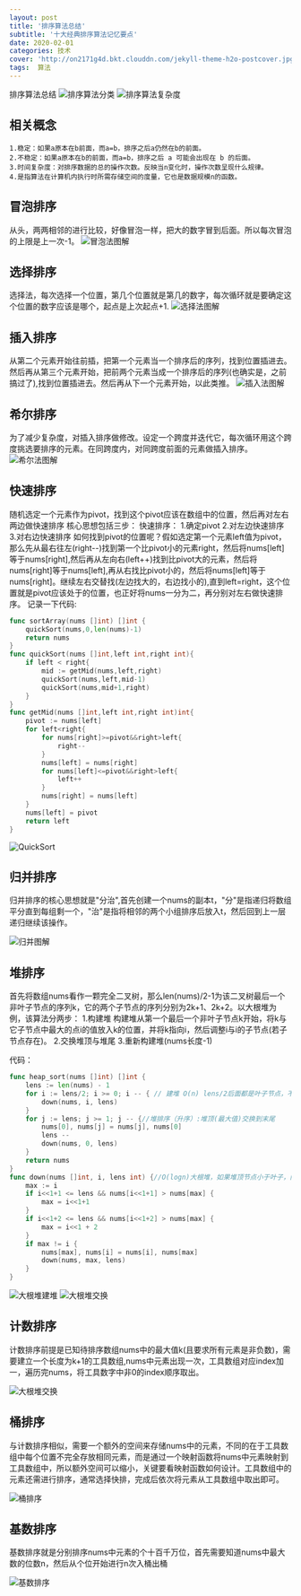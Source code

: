 ```yaml
---
layout: post
title: '排序算法总结'
subtitle: '十大经典排序算法记忆要点'
date: 2020-02-01
categories: 技术
cover: 'http://on2171g4d.bkt.clouddn.com/jekyll-theme-h2o-postcover.jpg'
tags:  算法
---
```

排序算法总结
![排序算法分类](https://github.com/durianno1/durianno1.github.io/blob/master/assets/img/allsort.png?raw=true "排序算法分类")
![排序算法复杂度](https://github.com/durianno1/durianno1.github.io/blob/master/assets/img/sortfzd.png?raw=true "排序算法复杂度总结")


## 相关概念
    1.稳定：如果a原本在b前面，而a=b，排序之后a仍然在b的前面。   
    2.不稳定：如果a原本在b的前面，而a=b，排序之后 a 可能会出现在 b 的后面。
    3.时间复杂度：对排序数据的总的操作次数。反映当n变化时，操作次数呈现什么规律。
    4.是指算法在计算机内执行时所需存储空间的度量，它也是数据规模n的函数。


## 冒泡排序
从头，两两相邻的进行比较，好像冒泡一样，把大的数字冒到后面。所以每次冒泡的上限是上一次-1。
![冒泡法图解](https://github.com/durianno1/durianno1.github.io/blob/master/assets/img/mp.gif?raw=true "冒泡排序图解")


## 选择排序
选择法，每次选择一个位置，第几个位置就是第几的数字，每次循环就是要确定这个位置的数字应该是哪个，起点是上次起点+1.
![选择法图解](https://github.com/durianno1/durianno1.github.io/blob/master/assets/img/select.gif?raw=true "选择排序图解")


## 插入排序
从第二个元素开始往前插，把第一个元素当一个排序后的序列，找到位置插进去。然后再从第三个元素开始，把前两个元素当成一个排序后的序列(也确实是，之前搞过了),找到位置插进去。然后再从下一个元素开始，以此类推。
![插入法图解](https://github.com/durianno1/durianno1.github.io/blob/master/assets/img/insert.gif?raw=true "插入排序图解")


## 希尔排序
为了减少复杂度，对插入排序做修改。设定一个跨度并迭代它，每次循环用这个跨度挑选要排序的元素。在同跨度内，对同跨度前面的元素做插入排序。
![希尔法图解](https://github.com/durianno1/durianno1.github.io/blob/master/assets/img/hill.gif?raw=true "希尔排序图解")


## 快速排序
随机选定一个元素作为pivot，找到这个pivot应该在数组中的位置，然后再对左右两边做快速排序
核心思想包括三步：
    快速排序：
    1.确定pivot
    2.对左边快速排序
    3.对右边快速排序
如何找到pivot的位置呢？假如选定第一个元素left值为pivot，那么先从最右往左(right--)找到第一个比pivot小的元素right，然后将nums[left]等于nums[right],然后再从左向右(left++)找到比pivot大的元素，然后将nums[right]等于nums[left],再从右找比pivot小的，然后将nums[left]等于nums[right]。继续左右交替找(左边找大的，右边找小的),直到left=right，这个位置就是pivot应该处于的位置，也正好将nums一分为二，再分别对左右做快速排序。
记录一下代码:
```go
func sortArray(nums []int) []int {
    quickSort(nums,0,len(nums)-1)
    return nums
}
func quickSort(nums []int,left int,right int){
    if left < right{
        mid := getMid(nums,left,right)
        quickSort(nums,left,mid-1)
        quickSort(nums,mid+1,right)
    }
}
func getMid(nums []int,left int,right int)int{
    pivot := nums[left]
    for left<right{
        for nums[right]>=pivot&&right>left{
            right--
        }
        nums[left] = nums[right]
        for nums[left]<=pivot&&right>left{
            left++
        }
        nums[right] = nums[left]
    }
    nums[left] = pivot
    return left
}
```
![QuickSort](https://github.com/durianno1/durianno1.github.io/blob/master/assets/img/quick.png?raw=true "快速排序图解")


## 归并排序
归并排序的核心思想就是"分治",首先创建一个nums的副本t，"分"是指递归将数组平分直到每组剩一个，"治"是指将相邻的两个小组排序后放入t，然后回到上一层递归继续该操作。

![归并图解](https://github.com/durianno1/durianno1.github.io/blob/master/assets/img/guibing.gif?raw=true "归并排序图解")


## 堆排序
首先将数组nums看作一颗完全二叉树，那么len(nums)/2-1为该二叉树最后一个非叶子节点的序列k，它的两个子节点的序列分别为2k+1、2k+2。以大根堆为例，该算法分两步：
    1.构建堆
        构建堆从第一个最后一个非叶子节点k开始，将k与它子节点中最大的点i的值放入k的位置，并将k指向i，然后调整i与i的子节点(若子节点存在)。
    2.交换堆顶与堆尾
    3.重新构建堆(nums长度-1)

代码：
```go
func heap_sort(nums []int) []int {
    lens := len(nums) - 1
    for i := lens/2; i >= 0; i -- { // 建堆 O(n) lens/2后面都是叶子节点，不需要向下调整
        down(nums, i, lens)
    }
    for j := lens; j >= 1; j -- {//堆排序（升序）:堆顶(最大值)交换到末尾
        nums[0], nums[j] = nums[j], nums[0]
        lens --
        down(nums, 0, lens)
    }
    return nums
}
func down(nums []int, i, lens int) {//O(logn)大根堆，如果堆顶节点小于叶子，向下调整 
    max := i 
    if i<<1+1 <= lens && nums[i<<1+1] > nums[max] {
        max = i<<1+1
    }  
    if i<<1+2 <= lens && nums[i<<1+2] > nums[max] {
        max = i<<1 + 2
    }
    if max != i {
        nums[max], nums[i] = nums[i], nums[max]
        down(nums, max, lens)
    }
}
```
![大根堆建堆](https://github.com/durianno1/durianno1.github.io/blob/master/assets/img/jiandui.gif?raw=true )
![大根堆交换](https://github.com/durianno1/durianno1.github.io/blob/master/assets/img/jiaohuan.gif?raw=true )


## 计数排序
计数排序前提是已知待排序数组nums中的最大值k(且要求所有元素是非负数)，需要建立一个长度为k+1的工具数组,nums中元素出现一次，工具数组对应index加一，遍历完nums，将工具数字中非0的index顺序取出。

![大根堆交换](https://github.com/durianno1/durianno1.github.io/blob/master/assets/img/jishu.gif?raw=true )


## 桶排序
与计数排序相似，需要一个额外的空间来存储nums中的元素，不同的在于工具数组中每个位置不完全存放相同元素，而是通过一个映射函数将nums中元素映射到工具数组中，所以额外空间可以缩小，关键要看映射函数如何设计。工具数组中的元素还需进行排序，通常选择快排，完成后依次将元素从工具数组中取出即可。

![桶排序](https://github.com/durianno1/durianno1.github.io/blob/master/assets/img/tong.gif?raw=true)

## 基数排序
基数排序就是分别排序nums中元素的个十百千万位，首先需要知道nums中最大数的位数n，然后从个位开始进行n次入桶出桶

![基数排序](https://github.com/durianno1/durianno1.github.io/blob/master/assets/img/ji.gif?raw=true)








